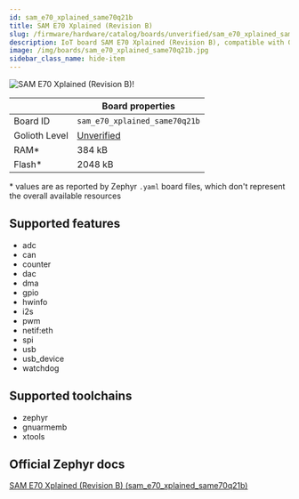 ```yaml
---
id: sam_e70_xplained_same70q21b
title: SAM E70 Xplained (Revision B)
slug: /firmware/hardware/catalog/boards/unverified/sam_e70_xplained_same70q21b
description: IoT board SAM E70 Xplained (Revision B), compatible with Golioth at unverified level.
image: /img/boards/sam_e70_xplained_same70q21b.jpg
sidebar_class_name: hide-item
---
```


[//]: # (This is an auto-generated file, do not edit! Changes to it will be lost upon re-generation)

![SAM E70 Xplained (Revision B)!](/img/boards/sam_e70_xplained_same70q21b.jpg "SAM E70 Xplained (Revision B)")

|                | Board properties     |
| -------------  | -------------------- |
| Board ID       | `sam_e70_xplained_same70q21b` |
| Golioth Level  | [Unverified](/firmware/hardware#unverified-boards) |
| RAM*           | 384 kB |
| Flash*         | 2048 kB |

\* values are as reported by Zephyr `.yaml` board files, which don't represent the overall available resources



## Supported features

* adc
* can
* counter
* dac
* dma
* gpio
* hwinfo
* i2s
* pwm
* netif:eth
* spi
* usb
* usb_device
* watchdog

## Supported toolchains

* zephyr
* gnuarmemb
* xtools

## Official Zephyr docs

[SAM E70 Xplained (Revision B) (sam_e70_xplained_same70q21b)](https://docs.zephyrproject.org/latest/boards/atmel/sam/sam_e70_xplained/doc/index.html)
